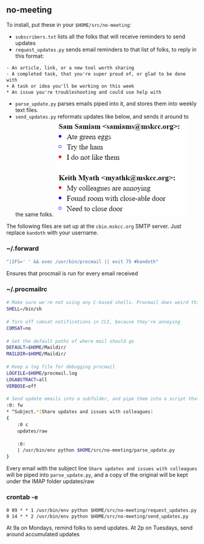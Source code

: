 ## no-meeting

To install, put these in your `$HOME/src/no-meeting`:
- `subscribers.txt` lists all the folks that will receive reminders to send updates
- `request_updates.py` sends email reminders to that list of folks, to reply in this format:
```text
- An article, link, or a new tool worth sharing
- A completed task, that you're super proud of, or glad to be done with
+ A task or idea you'll be working on this week
* An issue you're troubleshooting and could use help with
```
- `parse_update.py` parses emails piped into it, and stores them into weekly text files.
- `send_updates.py` reformats updates like below, and sends it around to the same folks.
![sampler](/sampler.png)

The following files are set up at the `cbio.mskcc.org` SMTP server. Just replace `kandoth` with your username.

### ~/.forward
```bash
"|IFS=' ' && exec /usr/bin/procmail || exit 75 #kandoth"
```
Ensures that procmail is run for every email received

### ~/.procmailrc
```bash
# Make sure we're not using any C-based shells. Procmail does weird things on those
SHELL=/bin/sh

# Turn off comsat notifications in CLI, because they're annoying
COMSAT=no

# Set the default paths of where mail should go
DEFAULT=$HOME/Maildir/
MAILDIR=$HOME/Maildir/

# Keep a log file for debugging procmail
LOGFILE=$HOME/procmail.log
LOGABSTRACT=all
VERBOSE=off

# Send update emails into a subfolder, and pipe them into a script that parses & accumulates them
:0: fw
* ^Subject.*(Share updates and issues with colleagues)
{
    :0 c
    updates/raw

    :0:
    | /usr/bin/env python $HOME/src/no-meeting/parse_update.py
}
```
Every email with the subject line `Share updates and issues with colleagues` will be piped into `parse_update.py`, and a copy of the original will be kept under the IMAP folder updates/raw

### crontab -e
```
0 09 * * 1 /usr/bin/env python $HOME/src/no-meeting/request_updates.py
0 14 * * 2 /usr/bin/env python $HOME/src/no-meeting/send_updates.py
```
At 9a on Mondays, remind folks to send updates. At 2p on Tuesdays, send around accumulated updates
